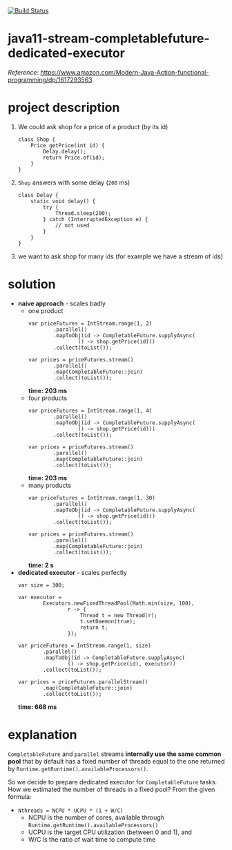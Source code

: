 [![Build Status](https://travis-ci.com/mtumilowicz/java11-stream-completablefuture-dedicated-executor.svg?branch=master)](https://travis-ci.com/mtumilowicz/java11-stream-completablefuture-dedicated-executor)

# java11-stream-completablefuture-dedicated-executor
_Reference_: https://www.amazon.com/Modern-Java-Action-functional-programming/dp/1617293563

# project description
1. We could ask shop for a price of a product 
(by its id)
    ```
    class Shop {
        Price getPrice(int id) {
            Delay.delay();
            return Price.of(id);
        }
    }
    ```
1. `Shop` answers with some delay (`200` ms)
    ```
    class Delay {
        static void delay() {
            try {
                Thread.sleep(200);
            } catch (InterruptedException e) {
                // not used
            }
        }
    }
    ```
1. we want to ask shop for many ids (for example 
we have a stream of ids)

# solution
* **naive approach** - scales badly
    * one product
        ```
        var priceFutures = IntStream.range(1, 2)
                .parallel()
                .mapToObj(id -> CompletableFuture.supplyAsync(
                        () -> shop.getPrice(id)))
                .collect(toList());
        
        var prices = priceFutures.stream()
                .parallel()
                .map(CompletableFuture::join)
                .collect(toList());
        ```
        **time: 203 ms**
    * four products
        ```
        var priceFutures = IntStream.range(1, 4)
                .parallel()
                .mapToObj(id -> CompletableFuture.supplyAsync(
                        () -> shop.getPrice(id)))
                .collect(toList());
        
        var prices = priceFutures.stream()
                .parallel()
                .map(CompletableFuture::join)
                .collect(toList());
        ```
        **time: 203 ms**
    * many products
        ```
        var priceFutures = IntStream.range(1, 30)
                .parallel()
                .mapToObj(id -> CompletableFuture.supplyAsync(
                        () -> shop.getPrice(id)))
                .collect(toList());
        
        var prices = priceFutures.stream()
                .parallel()
                .map(CompletableFuture::join)
                .collect(toList());
        ```
        **time: 2 s**
* **dedicated executor** - scales perfectly
    ```
    var size = 300;
        
    var executor =
            Executors.newFixedThreadPool(Math.min(size, 100),
                    r -> {
                        Thread t = new Thread(r);
                        t.setDaemon(true);
                        return t;
                    });

    var priceFutures = IntStream.range(1, size)
            .parallel()
            .mapToObj(id -> CompletableFuture.supplyAsync(
                    () -> shop.getPrice(id), executor))
            .collect(toList());

    var prices = priceFutures.parallelStream()
            .map(CompletableFuture::join)
            .collect(toList());
    ```
    **time: 668 ms**
    
# explanation
`CompletableFuture` and `parallel` streams **internally 
use the same common pool** that by default has a fixed 
number of threads equal to the one returned by 
`Runtime.getRuntime().availableProcessors()`.

So we decide to prepare dedicated executor for 
`CompletableFuture` tasks. How we estimated
the number of threads in a fixed pool?
From the given formula:

* `Nthreads = NCPU * UCPU * (1 + W/C)`
    * NCPU is the number of cores, available through 
    `Runtime.getRuntime().availableProcessors()`
    * UCPU is the target CPU utilization (between 0 and 1), and
    * W/C is the ratio of wait time to compute time